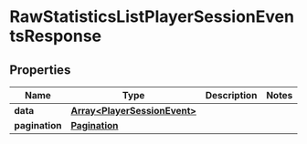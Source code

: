 
# RawStatisticsListPlayerSessionEventsResponse

## Properties

Name | Type | Description | Notes
------------ | ------------- | ------------- | -------------
**data** | [**Array&lt;PlayerSessionEvent&gt;**](PlayerSessionEvent.md) |  | 
**pagination** | [**Pagination**](Pagination.md) |  | 



